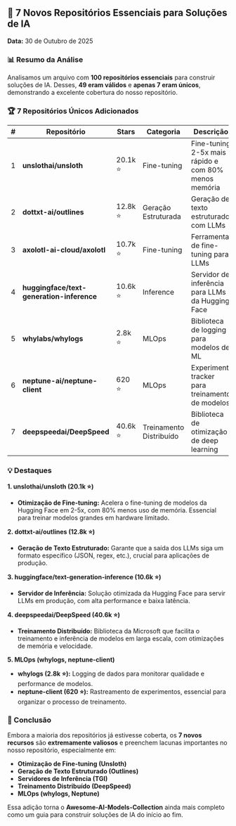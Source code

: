 ## 🔧 7 Novos Repositórios Essenciais para Soluções de IA

**Data:** 30 de Outubro de 2025

### 📊 Resumo da Análise

Analisamos um arquivo com **100 repositórios essenciais** para construir soluções de IA. Desses, **49 eram válidos** e **apenas 7 eram únicos**, demonstrando a excelente cobertura do nosso repositório.

### 🏆 7 Repositórios Únicos Adicionados

| # | Repositório | Stars | Categoria | Descrição |
|---|---|---|---|---|
| 1 | **unslothai/unsloth** | 20.1k ⭐ | Fine-tuning | Fine-tuning 2-5x mais rápido e com 80% menos memória |
| 2 | **dottxt-ai/outlines** | 12.8k ⭐ | Geração Estruturada | Geração de texto estruturado com LLMs |
| 3 | **axolotl-ai-cloud/axolotl** | 10.7k ⭐ | Fine-tuning | Ferramenta de fine-tuning para LLMs |
| 4 | **huggingface/text-generation-inference** | 10.6k ⭐ | Inference | Servidor de inferência para LLMs da Hugging Face |
| 5 | **whylabs/whylogs** | 2.8k ⭐ | MLOps | Biblioteca de logging para modelos de ML |
| 6 | **neptune-ai/neptune-client** | 620 ⭐ | MLOps | Experiment tracker para treinamento de modelos |
| 7 | **deepspeedai/DeepSpeed** | 40.6k ⭐ | Treinamento Distribuído | Biblioteca de otimização de deep learning |

### 💡 Destaques

**1. unslothai/unsloth (20.1k ⭐)**
- **Otimização de Fine-tuning:** Acelera o fine-tuning de modelos da Hugging Face em 2-5x, com 80% menos uso de memória. Essencial para treinar modelos grandes em hardware limitado.

**2. dottxt-ai/outlines (12.8k ⭐)**
- **Geração de Texto Estruturado:** Garante que a saída dos LLMs siga um formato específico (JSON, regex, etc.), crucial para aplicações de produção.

**3. huggingface/text-generation-inference (10.6k ⭐)**
- **Servidor de Inferência:** Solução otimizada da Hugging Face para servir LLMs em produção, com alta performance e baixa latência.

**4. deepspeedai/DeepSpeed (40.6k ⭐)**
- **Treinamento Distribuído:** Biblioteca da Microsoft que facilita o treinamento e inferência de modelos em larga escala, com otimizações de memória e velocidade.

**5. MLOps (whylogs, neptune-client)**
- **whylogs (2.8k ⭐):** Logging de dados para monitorar qualidade e performance de modelos.
- **neptune-client (620 ⭐):** Rastreamento de experimentos, essencial para organizar o processo de treinamento.

### 🎯 Conclusão

Embora a maioria dos repositórios já estivesse coberta, os **7 novos recursos** são **extremamente valiosos** e preenchem lacunas importantes no nosso repositório, especialmente em:

- **Otimização de Fine-tuning (Unsloth)**
- **Geração de Texto Estruturado (Outlines)**
- **Servidores de Inferência (TGI)**
- **Treinamento Distribuído (DeepSpeed)**
- **MLOps (whylogs, Neptune)**

Essa adição torna o **Awesome-AI-Models-Collection** ainda mais completo como um guia para construir soluções de IA do início ao fim.

